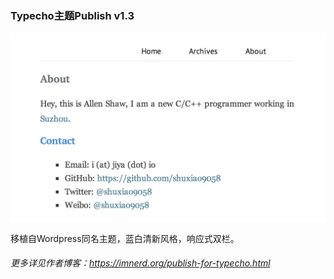 ### Typecho主题Publish v1.3

![screenshot](/screenshot.png)

移植自Wordpress同名主题，蓝白清新风格，响应式双栏。

###### 更多详见作者博客：https://imnerd.org/publish-for-typecho.html
